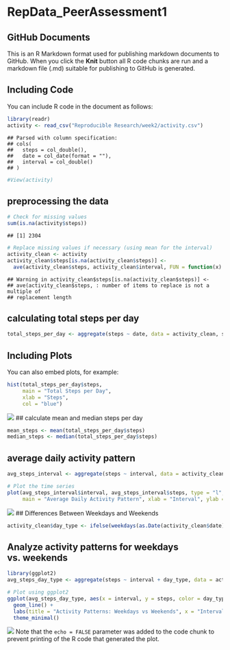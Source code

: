RepData\_PeerAssessment1
================

## GitHub Documents

This is an R Markdown format used for publishing markdown documents to
GitHub. When you click the **Knit** button all R code chunks are run and
a markdown file (.md) suitable for publishing to GitHub is generated.

## Including Code

You can include R code in the document as follows:

``` r
library(readr)
activity <- read_csv("Reproducible Research/week2/activity.csv")
```

    ## Parsed with column specification:
    ## cols(
    ##   steps = col_double(),
    ##   date = col_date(format = ""),
    ##   interval = col_double()
    ## )

``` r
#View(activity)
```

## preprocessing the data

``` r
# Check for missing values
sum(is.na(activity$steps))
```

    ## [1] 2304

``` r
# Replace missing values if necessary (using mean for the interval)
activity_clean <- activity
activity_clean$steps[is.na(activity_clean$steps)] <- 
  ave(activity_clean$steps, activity_clean$interval, FUN = function(x) mean(x, na.rm = TRUE))
```

    ## Warning in activity_clean$steps[is.na(activity_clean$steps)] <-
    ## ave(activity_clean$steps, : number of items to replace is not a multiple of
    ## replacement length

## calculating total steps per day

``` r
total_steps_per_day <- aggregate(steps ~ date, data = activity_clean, sum)
```

## Including Plots

You can also embed plots, for example:

``` r
hist(total_steps_per_day$steps, 
     main = "Total Steps per Day", 
     xlab = "Steps", 
     col = "blue")
```

![](RepData_PeerAssessment1_files/figure-gfm/Hactivity_clean-1.png)<!-- -->
\#\# calculate mean and median steps per day

``` r
mean_steps <- mean(total_steps_per_day$steps)
median_steps <- median(total_steps_per_day$steps)
```

## average daily activity pattern

``` r
avg_steps_interval <- aggregate(steps ~ interval, data = activity_clean, mean)

# Plot the time series
plot(avg_steps_interval$interval, avg_steps_interval$steps, type = "l", 
     main = "Average Daily Activity Pattern", xlab = "Interval", ylab = "Average Steps")
```

![](RepData_PeerAssessment1_files/figure-gfm/activity_clean-1.png)<!-- -->
\#\# Differences Between Weekdays and Weekends

``` r
activity_clean$day_type <- ifelse(weekdays(as.Date(activity_clean$date)) %in% c("Saturday", "Sunday"),   "Weekend", "Weekday")
```

## Analyze activity patterns for weekdays vs. weekends

``` r
library(ggplot2)
avg_steps_day_type <- aggregate(steps ~ interval + day_type, data = activity_clean, mean)

# Plot using ggplot2
ggplot(avg_steps_day_type, aes(x = interval, y = steps, color = day_type)) +
  geom_line() +
  labs(title = "Activity Patterns: Weekdays vs Weekends", x = "Interval", y = "Average Steps") +
  theme_minimal()
```

![](RepData_PeerAssessment1_files/figure-gfm/Wactivity_clean-1.png)<!-- -->
Note that the `echo = FALSE` parameter was added to the code chunk to
prevent printing of the R code that generated the plot.
